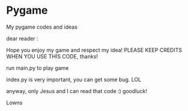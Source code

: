 # Pygame
My pygame codes and ideas

dear reader :

Hope you enjoy my game and respect my idea! PLEASE KEEP CREDITS WHEN YOU USE THIS CODE, thanks!

run main.py to play game

index.py is very important, you can get some bug. LOL

anyway, only Jesus and I can read that code :)
goodluck!

Lowns
